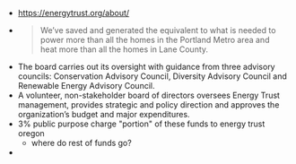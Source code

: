 - https://energytrust.org/about/
- >We’ve saved and generated the equivalent to what is needed to power more than all the homes in the Portland Metro area and heat more than all the homes in Lane County.
- The board carries out its oversight with guidance from three advisory councils: Conservation Advisory Council, Diversity Advisory Council and Renewable Energy Advisory Council.
- A volunteer, non-stakeholder board of directors oversees Energy Trust management, provides strategic and policy direction and approves the organization’s budget and major expenditures.
- 3% public purpose charge "portion" of these funds to energy trust oregon
	- where do rest of funds go?
-